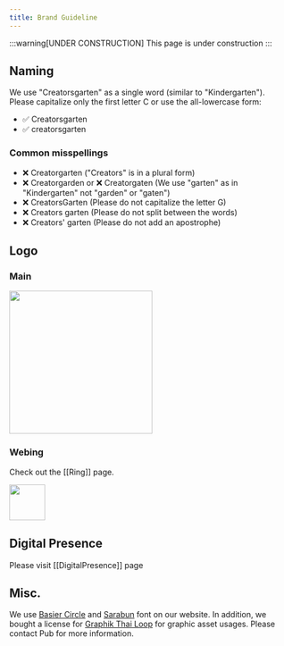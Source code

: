 ```yaml
---
title: Brand Guideline
---
```


:::warning[UNDER CONSTRUCTION]
This page is under construction
:::

## Naming
We use "Creatorsgarten" as a single word (similar to "Kindergarten"). Please capitalize only the first letter C or use the all-lowercase form:
- ✅ Creatorsgarten
- ✅ creatorsgarten

### Common misspellings
- ❌ Creatorgarten ("Creators" is in a plural form)
- ❌ Creatorgarden or ❌ Creatorgaten (We use "garten" as in "Kindergarten" not "garden" or "gaten")
- ❌ CreatorsGarten (Please do not capitalize the letter G)
- ❌ Creators garten (Please do not split between the words)
- ❌ Creators' garten (Please do not add an apostrophe)

## Logo
### Main
<img src="https://creatorsgarten.org/images/creatorsgarten.svg" width="256" />

### Webing
Check out the [[Ring]] page.
<div style="display: flex; gap: 1rem">
<img src="https://creatorsgarten.org/images/ring.svg" width="64" height="64" />
</div>

## Digital Presence
Please visit [[DigitalPresence]] page

## Misc.
We use [Basier Circle](https://www.atipofoundry.com/fonts/basier) and [Sarabun](https://fonts.google.com/specimen/Sarabun) font on our website. In addition, we bought a license for [Graphik Thai Loop](https://commercialtype.com/catalog/graphik_thai/graphik_thai_loop/regular) for graphic asset usages. Please contact Pub for more information.